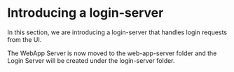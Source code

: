# Introducing a login-server

In this section, we are introducing a login-server that handles login requests from the UI.

The WebApp Server is now moved to the web-app-server folder and the Login Server will be created under the login-server folder.